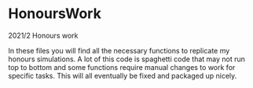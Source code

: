 # HonoursWork
2021/2 Honours work


In these files you will find all the necessary functions to replicate my honours simulations. A lot of this code is spaghetti code that may not run top to bottom and some functions require manual changes to work for specific tasks. This will all eventually be fixed and packaged up nicely. 
